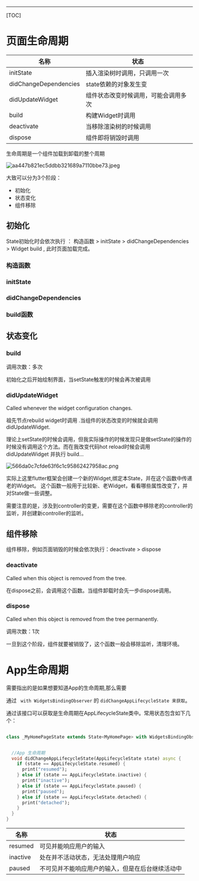 ---
[TOC]

# 页面生命周期


|名称    |状态|
| --- | --- | 
|initState    |插入渲染树时调用，只调用一次|
|didChangeDependencies    |state依赖的对象发生变|化时调用|
|didUpdateWidget    |组件状态改变时候调用，可能会调用多次|
|build    |构建Widget时调用|
|deactivate    |当移除渲染树的时候调用|
|dispose|    组件即将销毁时调用|

生命周期是一个组件加载到卸载的整个周期

![aa447b821ec5ddbb321689a7110bbe73.jpeg](evernotecid://B7BD3DA3-2F70-41EF-B773-EB2AD734CB60/appyinxiangcom/27337826/ENResource/p1357)

大致可以分为3个阶段：

- 初始化
- 状态变化
- 组件移除

## 初始化

State初始化时会依次执行 ： 构造函数 > initState > didChangeDependencies > Widget build , 此时页面加载完成。
### 构造函数
### initState
### didChangeDependencies
### build函数

## 状态变化

### build

调用次数：多次

初始化之后开始绘制界面，当setState触发的时候会再次被调用

### didUpdateWidget

Called whenever the widget configuration changes.

祖先节点rebuild widget时调用 .当组件的状态改变的时候就会调用didUpdateWidget.

理论上setState的时候会调用，但我实际操作的时候发现只是做setState的操作的时候没有调用这个方法。而在我改变代码hot reload时候会调用 didUpdateWidget 并执行 build…

![566da0c7cfde63f6c1c95862427958ac.png](evernotecid://B7BD3DA3-2F70-41EF-B773-EB2AD734CB60/appyinxiangcom/27337826/ENResource/p1358)

实际上这里flutter框架会创建一个新的Widget,绑定本State，并在这个函数中传递老的Widget。
这个函数一般用于比较新、老Widget，看看哪些属性改变了，并对State做一些调整。

需要注意的是，涉及到controller的变更，需要在这个函数中移除老的controller的监听，并创建新controller的监听。


## 组件移除

组件移除，例如页面销毁的时候会依次执行：deactivate > dispose

### deactivate

Called when this object is removed from the tree.

在dispose之前，会调用这个函数。当组件卸载时会先一步dispose调用。

### dispose

Called when this object is removed from the tree permanently.

调用次数：1次

一旦到这个阶段，组件就要被销毁了，这个函数一般会移除监听，清理环境。

# App生命周期

需要指出的是如果想要知道App的生命周期,那么需要

通过 ` with WidgetsBindingObserver`
的 `didChangeAppLifecycleState 来获取`。

通过该接口可以获取是生命周期在AppLifecycleState类中。常用状态包含如下几个：
```dart

class _MyHomePageState extends State<MyHomePage> with WidgetsBindingObserver {


  //App 生命周期
  void didChangeAppLifecycleState(AppLifecycleState state) async {
    if (state == AppLifecycleState.resumed) {
      print("resumed");
    } else if (state == AppLifecycleState.inactive) {
      print("inactive");
    } else if (state == AppLifecycleState.paused) {
      print("paused");
    } else if (state == AppLifecycleState.detached) {
      print("detached");
    }
  }
}
```



|名称    |状态|
| --- | --- |
|resumed    |可见并能响应用户的输入|
|inactive    |处在并不活动状态，无法处理用户响应|
|paused    |不可见并不能响应用户的输入，但是在后台继续活动中|
